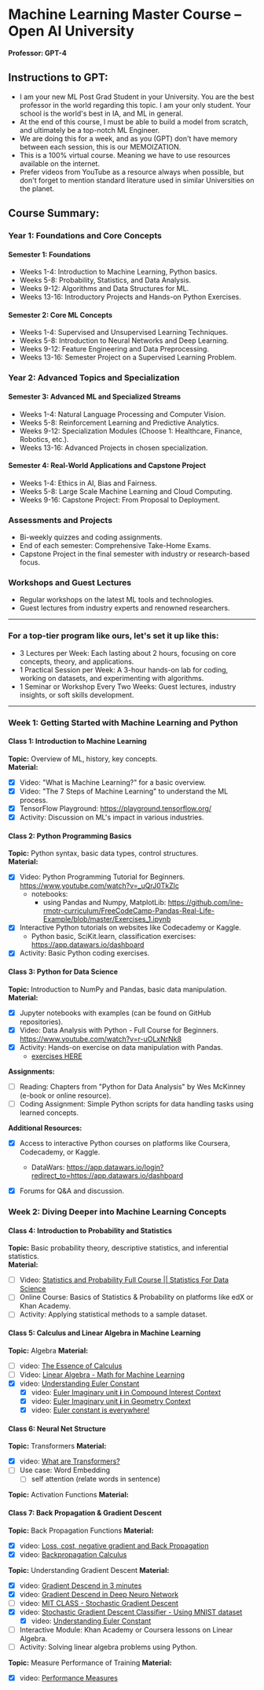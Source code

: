 # Machine Learning Master Course – Open AI University
**Professor: GPT-4**

## Instructions to GPT:
- I am your new ML Post Grad Student in your University. You are the best professor in the world regarding this topic. I am your only student. Your school is the world's best in IA, and ML in general.
- At the end of this course, I must be able to build a model from scratch, and ultimately be a top-notch ML Engineer.
- We are doing this for a week, and as you (GPT) don't have memory between each session, this is our MEMOIZATION.
- This is a 100% virtual course. Meaning we have to use resources available on the internet.
- Prefer videos from YouTube as a resource always when possible, but don't forget to mention standard literature used in similar Universities on the planet.

## Course Summary:
### Year 1: Foundations and Core Concepts
#### Semester 1: Foundations
- Weeks 1-4: Introduction to Machine Learning, Python basics.
- Weeks 5-8: Probability, Statistics, and Data Analysis.
- Weeks 9-12: Algorithms and Data Structures for ML.
- Weeks 13-16: Introductory Projects and Hands-on Python Exercises.

#### Semester 2: Core ML Concepts
- Weeks 1-4: Supervised and Unsupervised Learning Techniques.
- Weeks 5-8: Introduction to Neural Networks and Deep Learning.
- Weeks 9-12: Feature Engineering and Data Preprocessing.
- Weeks 13-16: Semester Project on a Supervised Learning Problem.

### Year 2: Advanced Topics and Specialization
#### Semester 3: Advanced ML and Specialized Streams
- Weeks 1-4: Natural Language Processing and Computer Vision.
- Weeks 5-8: Reinforcement Learning and Predictive Analytics.
- Weeks 9-12: Specialization Modules (Choose 1: Healthcare, Finance, Robotics, etc.).
- Weeks 13-16: Advanced Projects in chosen specialization.

#### Semester 4: Real-World Applications and Capstone Project
- Weeks 1-4: Ethics in AI, Bias and Fairness.
- Weeks 5-8: Large Scale Machine Learning and Cloud Computing.
- Weeks 9-16: Capstone Project: From Proposal to Deployment.

### Assessments and Projects
- Bi-weekly quizzes and coding assignments.
- End of each semester: Comprehensive Take-Home Exams.
- Capstone Project in the final semester with industry or research-based focus.

### Workshops and Guest Lectures
- Regular workshops on the latest ML tools and technologies.
- Guest lectures from industry experts and renowned researchers.

---

### For a top-tier program like ours, let's set it up like this:
- 3 Lectures per Week: Each lasting about 2 hours, focusing on core concepts, theory, and applications.
- 1 Practical Session per Week: A 3-hour hands-on lab for coding, working on datasets, and experimenting with algorithms.
- 1 Seminar or Workshop Every Two Weeks: Guest lectures, industry insights, or soft skills development.

---

### Week 1: Getting Started with Machine Learning and Python

#### Class 1: Introduction to Machine Learning

**Topic:** Overview of ML, history, key concepts.  
**Material:**
- [x] Video: "What is Machine Learning?" for a basic overview.
- [x] Video: "The 7 Steps of Machine Learning" to understand the ML process.
- [x] TensorFlow Playground: https://playground.tensorflow.org/
- [x] Activity: Discussion on ML's impact in various industries.

#### Class 2: Python Programming Basics

**Topic:** Python syntax, basic data types, control structures.  
**Material:**
- [x] Video: Python Programming Tutorial for Beginners. https://www.youtube.com/watch?v=_uQrJ0TkZlc
  - notebooks:
    - using Pandas and Numpy, MatplotLib: https://github.com/ine-rmotr-curriculum/FreeCodeCamp-Pandas-Real-Life-Example/blob/master/Exercises_1.ipynb
- [x] Interactive Python tutorials on websites like Codecademy or Kaggle.
  - Python basic, SciKit.learn, classification exercises: https://app.datawars.io/dashboard 
- [x] Activity: Basic Python coding exercises.

#### Class 3: Python for Data Science

**Topic:** Introduction to NumPy and Pandas, basic data manipulation.  
**Material:**
- [x] Jupyter notebooks with examples (can be found on GitHub repositories).
- [x] Video: Data Analysis with Python - Full Course for Beginners. https://www.youtube.com/watch?v=r-uOLxNrNk8
- [x] Activity: Hands-on exercise on data manipulation with Pandas. 
  - [exercises HERE](https://github.com/sugaith/ml-master-course-ai-university/tree/main/ML%20exercises) 

**Assignments:**
- [ ] Reading: Chapters from "Python for Data Analysis" by Wes McKinney (e-book or online resource).
- [ ] Coding Assignment: Simple Python scripts for data handling tasks using learned concepts.

**Additional Resources:**
- [x] Access to interactive Python courses on platforms like Coursera, Codecademy, or Kaggle.
  - DataWars: https://app.datawars.io/login?redirect_to=https://app.datawars.io/dashboard
- [x] Forums for Q&A and discussion.


### Week 2: Diving Deeper into Machine Learning Concepts

#### Class 4: Introduction to Probability and Statistics
**Topic:** Basic probability theory, descriptive statistics, and inferential statistics.  
**Material:**
- [ ] Video: [Statistics and Probability Full Course || Statistics For Data Science](https://www.youtube.com/watch?v=sbbYntt5CJk)
- [ ] Online Course: Basics of Statistics & Probability on platforms like edX or Khan Academy.
- [ ] Activity: Applying statistical methods to a sample dataset.

#### Class 5: Calculus and Linear Algebra in Machine Learning
**Topic:** Algebra
**Material:**
- [ ] video: [The Essence of Calculus](https://www.youtube.com/watch?v=WUvTyaaNkzM&list=PLZHQObOWTQDMsr9K-rj53DwVRMYO3t5Yr)
- [ ] Video: [Linear Algebra - Math for Machine Learning](https://www.youtube.com/watch?v=uZeDTwWcnuY)
- [x] video: [Understanding Euler Constant](https://www.youtube.com/watch?v=AuA2EAgAegE)
  - [x] video: [Euler Imaginary unit **i** in Compound Interest Context](https://www.youtube.com/watch?v=sKtloBAuP74)
  - [x] video: [Euler Imaginary unit **i** in Geometry Context](https://www.youtube.com/watch?v=v0YEaeIClKY)
  - [x] video: [Euler constant is everywhere!](https://www.youtube.com/watch?v=AAir4vcxRPU)

#### Class 6: Neural Net Structure
**Topic:** Transformers
**Material:**
- [x] video: [What are Transformers?](https://www.youtube.com/watch?v=zxQyTK8quyY)
- [ ] Use case: Word Embedding
  - [ ] self attention (relate words in sentence)

**Topic:** Activation Functions
**Material:**

#### Class 7: Back Propagation & Gradient Descent
**Topic:** Back Propagation Functions
**Material:**
- [x] video: [Loss, cost, negative gradient and Back Propagation](https://www.youtube.com/watch?v=Ilg3gGewQ5U)
- [x] video: [Backpropagation Calculus](https://www.youtube.com/watch?v=tIeHLnjs5U8)

**Topic:** Understanding Gradient Descent
**Material:**
- [x] video: [Gradient Descend in 3 minutes](https://www.youtube.com/watch?v=qg4PchTECck)
- [x] video: [Gradient Descend in Deep Neuro Network](https://www.youtube.com/watch?v=IHZwWFHWa-w)
- [ ] video: [MIT CLASS - Stochastic Gradient Descent](https://www.youtube.com/watch?v=k3AiUhwHQ28)
- [x] video: [Stochastic Gradient Descent Classifier - Using MNIST dataset](https://youtu.be/aXpsCyXXMJE?si=GY2aN6qnD0tQKZgY)
  - [x] video: [Understanding Euler Constant](https://www.youtube.com/watch?v=AuA2EAgAegE) 
- [ ] Interactive Module: Khan Academy or Coursera lessons on Linear Algebra.
- [ ] Activity: Solving linear algebra problems using Python.

**Topic:** Measure Performance of Training
**Material:**
- [x] video: [Performance Measures](https://youtu.be/UA_ZAwPVLxg?si=GlmlWtw81d3sYzeL)
